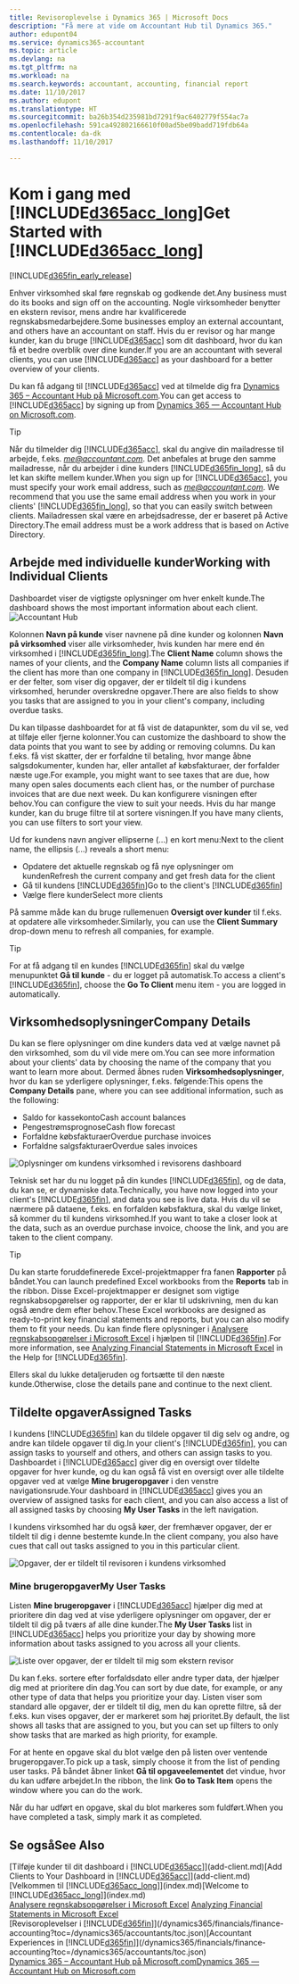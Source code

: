 ```yaml
---
title: Revisoroplevelse i Dynamics 365 | Microsoft Docs
description: "Få mere at vide om Accountant Hub til Dynamics 365."
author: edupont04
ms.service: dynamics365-accountant
ms.topic: article
ms.devlang: na
ms.tgt_pltfrm: na
ms.workload: na
ms.search.keywords: accountant, accounting, financial report
ms.date: 11/10/2017
ms.author: edupont
ms.translationtype: HT
ms.sourcegitcommit: ba26b354d235981bd7291f9ac6402779f554ac7a
ms.openlocfilehash: 591ca492802166610f00ad5be09badd719fdb64a
ms.contentlocale: da-dk
ms.lasthandoff: 11/10/2017

---
```

# <a name="get-started-with-included365acclongincludesd365acclongmdmd"></a><span data-ttu-id="bd271-103">Kom i gang med [!INCLUDE[d365acc_long](includes/d365acc_long_md.md)]</span><span class="sxs-lookup"><span data-stu-id="bd271-103">Get Started with [!INCLUDE[d365acc_long](includes/d365acc_long_md.md)]</span></span>
[!INCLUDE[d365fin_early_release](includes/d365fin_early_release.md.md)]

<span data-ttu-id="bd271-104">Enhver virksomhed skal føre regnskab og godkende det.</span><span class="sxs-lookup"><span data-stu-id="bd271-104">Any business must do its books and sign off on the accounting.</span></span> <span data-ttu-id="bd271-105">Nogle virksomheder benytter en ekstern revisor, mens andre har kvalificerede regnskabsmedarbejdere.</span><span class="sxs-lookup"><span data-stu-id="bd271-105">Some businesses employ an external accountant, and others have an accountant on staff.</span></span> <span data-ttu-id="bd271-106">Hvis du er revisor og har mange kunder, kan du bruge [!INCLUDE[d365acc](includes/d365acc_md.md)] som dit dashboard, hvor du kan få et bedre overblik over dine kunder.</span><span class="sxs-lookup"><span data-stu-id="bd271-106">If you are an accountant with several clients, you can use [!INCLUDE[d365acc](includes/d365acc_md.md)] as your dashboard for a better overview of your clients.</span></span>  

<span data-ttu-id="bd271-107">Du kan få adgang til [!INCLUDE[d365acc](includes/d365acc_md.md)] ved at tilmelde dig fra [Dynamics 365 – Accountant Hub på Microsoft.com](https://www.microsoft.com/en-us/dynamics365/financial-insights-for-accountants).</span><span class="sxs-lookup"><span data-stu-id="bd271-107">You can get access to [!INCLUDE[d365acc](includes/d365acc_md.md)] by signing up from [Dynamics 365 — Accountant Hub on Microsoft.com](https://www.microsoft.com/en-us/dynamics365/financial-insights-for-accountants).</span></span>  

> [!TIP]  
>  <span data-ttu-id="bd271-108">Når du tilmelder dig [!INCLUDE[d365acc](includes/d365acc_md.md)], skal du angive din mailadresse til arbejde, f.eks. *me@accountant.com*. Det anbefales at bruge den samme mailadresse, når du arbejder i dine kunders [!INCLUDE[d365fin_long](includes/d365fin_long_md.md)], så du let kan skifte mellem kunder.</span><span class="sxs-lookup"><span data-stu-id="bd271-108">When you sign up for [!INCLUDE[d365acc](includes/d365acc_md.md)], you must specify your work email address, such as *me@accountant.com*. We recommend that you use the same email address when you work in your clients' [!INCLUDE[d365fin_long](includes/d365fin_long_md.md)], so that you can easily switch between clients.</span></span> <span data-ttu-id="bd271-109">Mailadressen skal være en arbejdsadresse, der er baseret på Active Directory.</span><span class="sxs-lookup"><span data-stu-id="bd271-109">The email address must be a work address that is based on Active Directory.</span></span>

## <a name="working-with-individual-clients"></a><span data-ttu-id="bd271-110">Arbejde med individuelle kunder</span><span class="sxs-lookup"><span data-stu-id="bd271-110">Working with Individual Clients</span></span>
<span data-ttu-id="bd271-111">Dashboardet viser de vigtigste oplysninger om hver enkelt kunde.</span><span class="sxs-lookup"><span data-stu-id="bd271-111">The dashboard shows the most important information about each client.</span></span>  
![Accountant Hub](./media/accountant-get-started/accountant-dashboard-tasks.png)

<span data-ttu-id="bd271-113">Kolonnen **Navn på kunde** viser navnene på dine kunder og kolonnen **Navn på virksomhed** viser alle virksomheder, hvis kunden har mere end én virksomhed i [!INCLUDE[d365fin_long](includes/d365fin_long_md.md)].</span><span class="sxs-lookup"><span data-stu-id="bd271-113">The **Client Name** column shows the names of your clients, and the **Company Name** column lists all companies if the client has more than one company in [!INCLUDE[d365fin_long](includes/d365fin_long_md.md)].</span></span> <span data-ttu-id="bd271-114">Desuden er der felter, som viser dig opgaver, der er tildelt til dig i kundens virksomhed, herunder overskredne opgaver.</span><span class="sxs-lookup"><span data-stu-id="bd271-114">There are also fields to show you tasks that are assigned to you in your client's company, including overdue tasks.</span></span>  

<span data-ttu-id="bd271-115">Du kan tilpasse dashboardet for at få vist de datapunkter, som du vil se, ved at tilføje eller fjerne kolonner.</span><span class="sxs-lookup"><span data-stu-id="bd271-115">You can customize the dashboard to show the data points that you want to see by adding or removing columns.</span></span> <span data-ttu-id="bd271-116">Du kan f.eks. få vist skatter, der er forfaldne til betaling, hvor mange åbne salgsdokumenter, kunden har, eller antallet af købsfakturaer, der forfalder næste uge.</span><span class="sxs-lookup"><span data-stu-id="bd271-116">For example, you might want to see taxes that are due, how many open sales documents each client has, or the number of purchase invoices that are due next week.</span></span> <span data-ttu-id="bd271-117">Du kan konfigurere visningen efter behov.</span><span class="sxs-lookup"><span data-stu-id="bd271-117">You can configure the view to suit your needs.</span></span> <span data-ttu-id="bd271-118">Hvis du har mange kunder, kan du bruge filtre til at sortere visningen.</span><span class="sxs-lookup"><span data-stu-id="bd271-118">If you have many clients, you can use filters to sort your view.</span></span>  

<span data-ttu-id="bd271-119">Ud for kundens navn angiver ellipserne (...) en kort menu:</span><span class="sxs-lookup"><span data-stu-id="bd271-119">Next to the client name, the ellipsis (...) reveals a short menu:</span></span>

-   <span data-ttu-id="bd271-120">Opdatere det aktuelle regnskab og få nye oplysninger om kunden</span><span class="sxs-lookup"><span data-stu-id="bd271-120">Refresh the current company and get fresh data for the client</span></span>  
-   <span data-ttu-id="bd271-121">Gå til kundens [!INCLUDE[d365fin](includes/d365fin_md.md)]</span><span class="sxs-lookup"><span data-stu-id="bd271-121">Go to the client's [!INCLUDE[d365fin](includes/d365fin_md.md)]</span></span>  
-   <span data-ttu-id="bd271-122">Vælge flere kunder</span><span class="sxs-lookup"><span data-stu-id="bd271-122">Select more clients</span></span>  

<span data-ttu-id="bd271-123">På samme måde kan du bruge rullemenuen **Oversigt over kunder** til f.eks. at opdatere alle virksomheder.</span><span class="sxs-lookup"><span data-stu-id="bd271-123">Similarly, you can use the **Client Summary** drop-down menu to refresh all companies, for example.</span></span>  

> [!TIP]  
>  <span data-ttu-id="bd271-124">For at få adgang til en kundes [!INCLUDE[d365fin](includes/d365fin_md.md)] skal du vælge menupunktet **Gå til kunde** - du er logget på automatisk.</span><span class="sxs-lookup"><span data-stu-id="bd271-124">To access a client's [!INCLUDE[d365fin](includes/d365fin_md.md)], choose the **Go To Client** menu item - you are logged in automatically.</span></span>

## <a name="company-details"></a><span data-ttu-id="bd271-125">Virksomhedsoplysninger</span><span class="sxs-lookup"><span data-stu-id="bd271-125">Company Details</span></span>
<span data-ttu-id="bd271-126">Du kan se flere oplysninger om dine kunders data ved at vælge navnet på den virksomhed, som du vil vide mere om.</span><span class="sxs-lookup"><span data-stu-id="bd271-126">You can see more information about your clients' data by choosing the name of the company that you want to learn more about.</span></span> <span data-ttu-id="bd271-127">Dermed åbnes ruden **Virksomhedsoplysninger**, hvor du kan se yderligere oplysninger, f.eks. følgende:</span><span class="sxs-lookup"><span data-stu-id="bd271-127">This opens the **Company Details** pane, where you can see additional information, such as the following:</span></span>  

* <span data-ttu-id="bd271-128">Saldo for kassekonto</span><span class="sxs-lookup"><span data-stu-id="bd271-128">Cash account balances</span></span>  
* <span data-ttu-id="bd271-129">Pengestrømsprognose</span><span class="sxs-lookup"><span data-stu-id="bd271-129">Cash flow forecast</span></span>  
* <span data-ttu-id="bd271-130">Forfaldne købsfakturaer</span><span class="sxs-lookup"><span data-stu-id="bd271-130">Overdue purchase invoices</span></span>  
* <span data-ttu-id="bd271-131">Forfaldne salgsfakturaer</span><span class="sxs-lookup"><span data-stu-id="bd271-131">Overdue sales invoices</span></span>  

![Oplysninger om kundens virksomhed i revisorens dashboard](./media/accountant-get-started/accountant-company-details.png)

<span data-ttu-id="bd271-133">Teknisk set har du nu logget på din kundes [!INCLUDE[d365fin](includes/d365fin_md.md)], og de data, du kan se, er dynamiske data.</span><span class="sxs-lookup"><span data-stu-id="bd271-133">Technically, you have now logged into your client's [!INCLUDE[d365fin](includes/d365fin_md.md)], and data you see is live data.</span></span> <span data-ttu-id="bd271-134">Hvis du vil se nærmere på dataene, f.eks. en forfalden købsfaktura, skal du vælge linket, så kommer du til kundens virksomhed.</span><span class="sxs-lookup"><span data-stu-id="bd271-134">If you want to take a closer look at the data, such as an overdue purchase invoice, choose the link, and you are taken to the client company.</span></span>  

> [!TIP]  
>  <span data-ttu-id="bd271-135">Du kan starte foruddefinerede Excel-projektmapper fra fanen **Rapporter** på båndet.</span><span class="sxs-lookup"><span data-stu-id="bd271-135">You can launch predefined Excel workbooks from the **Reports** tab in the ribbon.</span></span> <span data-ttu-id="bd271-136">Disse Excel-projektmapper er designet som vigtige regnskabsopgørelser og rapporter, der er klar til udskrivning, men du kan også ændre dem efter behov.</span><span class="sxs-lookup"><span data-stu-id="bd271-136">These Excel workbooks are designed as ready-to-print key financial statements and reports, but you can also modify them to fit your needs.</span></span> <span data-ttu-id="bd271-137">Du kan finde flere oplysninger i [Analysere regnskabsopgørelser i Microsoft Excel](/dynamics365/financials/finance-analyze-excel?toc=/dynamics365/accountants/toc.json) i hjælpen til [!INCLUDE[d365fin](includes/d365fin_md.md)].</span><span class="sxs-lookup"><span data-stu-id="bd271-137">For more information, see [Analyzing Financial Statements in Microsoft Excel](/dynamics365/financials/finance-analyze-excel?toc=/dynamics365/accountants/toc.json) in the Help for [!INCLUDE[d365fin](includes/d365fin_md.md)].</span></span>  

<span data-ttu-id="bd271-138">Ellers skal du lukke detaljeruden og fortsætte til den næste kunde.</span><span class="sxs-lookup"><span data-stu-id="bd271-138">Otherwise, close the details pane and continue to the next client.</span></span>  

## <a name="assigned-tasks"></a><span data-ttu-id="bd271-139">Tildelte opgaver</span><span class="sxs-lookup"><span data-stu-id="bd271-139">Assigned Tasks</span></span>
<span data-ttu-id="bd271-140">I kundens [!INCLUDE[d365fin](includes/d365fin_md.md)] kan du tildele opgaver til dig selv og andre, og andre kan tildele opgaver til dig.</span><span class="sxs-lookup"><span data-stu-id="bd271-140">In your client's [!INCLUDE[d365fin](includes/d365fin_md.md)], you can assign tasks to yourself and others, and others can assign tasks to you.</span></span> <span data-ttu-id="bd271-141">Dashboardet i [!INCLUDE[d365acc](includes/d365acc_md.md)] giver dig en oversigt over tildelte opgaver for hver kunde, og du kan også få vist en oversigt over alle tildelte opgaver ved at vælge **Mine brugeropgaver** i den venstre navigationsrude.</span><span class="sxs-lookup"><span data-stu-id="bd271-141">Your dashboard in [!INCLUDE[d365acc](includes/d365acc_md.md)] gives you an overview of assigned tasks for each client, and you can also access a list of all assigned tasks by choosing **My User Tasks** in the left navigation.</span></span>  

<span data-ttu-id="bd271-142">I kundens virksomhed har du også køer, der fremhæver opgaver, der er tildelt til dig i denne bestemte kunde.</span><span class="sxs-lookup"><span data-stu-id="bd271-142">In the client company, you also have cues that call out tasks assigned to you in this particular client.</span></span>

![Opgaver, der er tildelt til revisoren i kundens virksomhed](./media/accountant-get-started/accountant-company-details-tasks.png)

### <a name="my-user-tasks"></a><span data-ttu-id="bd271-144">Mine brugeropgaver</span><span class="sxs-lookup"><span data-stu-id="bd271-144">My User Tasks</span></span>
<span data-ttu-id="bd271-145">Listen **Mine brugeropgaver** i [!INCLUDE[d365acc](includes/d365acc_md.md)] hjælper dig med at prioritere din dag ved at vise yderligere oplysninger om opgaver, der er tildelt til dig på tværs af alle dine kunder.</span><span class="sxs-lookup"><span data-stu-id="bd271-145">The **My User Tasks** list in [!INCLUDE[d365acc](includes/d365acc_md.md)] helps you prioritize your day by showing more information about tasks assigned to you across all your clients.</span></span>  

![Liste over opgaver, der er tildelt til mig som ekstern revisor](./media/accountant-get-started/accountant-tasklist.png)

<span data-ttu-id="bd271-147">Du kan f.eks. sortere efter forfaldsdato eller andre typer data, der hjælper dig med at prioritere din dag.</span><span class="sxs-lookup"><span data-stu-id="bd271-147">You can sort by due date, for example, or any other type of data that helps you prioritize your day.</span></span> <span data-ttu-id="bd271-148">Listen viser som standard alle opgaver, der er tildelt til dig, men du kan oprette filtre, så der f.eks. kun vises opgaver, der er markeret som høj prioritet.</span><span class="sxs-lookup"><span data-stu-id="bd271-148">By default, the list shows all tasks that are assigned to you, but you can set up filters to only show tasks that are marked as high priority, for example.</span></span>

<span data-ttu-id="bd271-149">For at hente en opgave skal du blot vælge den på listen over ventende brugeropgaver.</span><span class="sxs-lookup"><span data-stu-id="bd271-149">To pick up a task, simply choose it from the list of pending user tasks.</span></span> <span data-ttu-id="bd271-150">På båndet åbner linket **Gå til opgaveelementet** det vindue, hvor du kan udføre arbejdet.</span><span class="sxs-lookup"><span data-stu-id="bd271-150">In the ribbon, the link **Go to Task Item** opens the window where you can do the work.</span></span>  

<span data-ttu-id="bd271-151">Når du har udført en opgave, skal du blot markeres som fuldført.</span><span class="sxs-lookup"><span data-stu-id="bd271-151">When you have completed a task, simply mark it as completed.</span></span>  

## <a name="see-also"></a><span data-ttu-id="bd271-152">Se også</span><span class="sxs-lookup"><span data-stu-id="bd271-152">See Also</span></span>
<span data-ttu-id="bd271-153">[Tilføje kunder til dit dashboard i [!INCLUDE[d365acc](includes/d365acc_md.md)]](add-client.md)</span><span class="sxs-lookup"><span data-stu-id="bd271-153">[Add Clients to Your Dashboard in [!INCLUDE[d365acc](includes/d365acc_md.md)]](add-client.md)</span></span>  
<span data-ttu-id="bd271-154">[Velkommen til [!INCLUDE[d365acc_long](includes/d365acc_long_md.md)]](index.md)</span><span class="sxs-lookup"><span data-stu-id="bd271-154">[Welcome to [!INCLUDE[d365acc_long](includes/d365acc_long_md.md)]](index.md)</span></span>  
<span data-ttu-id="bd271-155">[Analysere regnskabsopgørelser i Microsoft Excel](/dynamics365/financials/finance-analyze-excel?toc=/dynamics365/accountants/toc.json) </span><span class="sxs-lookup"><span data-stu-id="bd271-155">[Analyzing Financial Statements in Microsoft Excel](/dynamics365/financials/finance-analyze-excel?toc=/dynamics365/accountants/toc.json) </span></span>  
<span data-ttu-id="bd271-156">[Revisoroplevelser i [!INCLUDE[d365fin](includes/d365fin_md.md)]](/dynamics365/financials/finance-accounting?toc=/dynamics365/accountants/toc.json)</span><span class="sxs-lookup"><span data-stu-id="bd271-156">[Accountant Experiences in [!INCLUDE[d365fin](includes/d365fin_md.md)]](/dynamics365/financials/finance-accounting?toc=/dynamics365/accountants/toc.json)</span></span>  
[<span data-ttu-id="bd271-157">Dynamics 365 – Accountant Hub på Microsoft.com</span><span class="sxs-lookup"><span data-stu-id="bd271-157">Dynamics 365 — Accountant Hub on Microsoft.com</span></span>](https://www.microsoft.com/en-us/dynamics365/financial-insights-for-accountants)  

